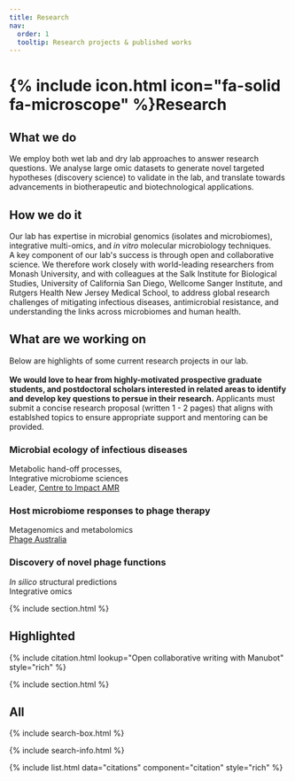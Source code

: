 ```yaml
---
title: Research
nav:
  order: 1
  tooltip: Research projects & published works
---
```


# {% include icon.html icon="fa-solid fa-microscope" %}Research

## What we do
We employ both wet lab and dry lab approaches to answer research questions. We analyse large omic datasets to generate novel targeted hypotheses (discovery science) to validate in the lab, and translate towards advancements in biotherapeutic and biotechnological applications. 

## How we do it
Our lab has expertise in microbial genomics (isolates and microbiomes), integrative multi-omics, and *in vitro* molecular microbiology techniques.<br/> 
A key component of our lab's success is through open and collaborative science. We therefore work closely with world-leading researchers from Monash University, and with colleagues at the Salk Institute for Biological Studies, University of California San Diego, Wellcome Sanger Institute, and Rutgers Health New Jersey Medical School, to address global research challenges of mitigating infectious diseases, antimicrobial resistance, and understanding the links across microbiomes and human health. 

## What are we working on
Below are highlights of some current research projects in our lab.<br/><br/>
**We would love to hear from highly-motivated prospective graduate students, and postdoctoral scholars interested in related areas to identify and develop key questions to persue in their research.** Applicants must submit a concise research proposal (written 1 - 2 pages) that aligns with establshed topics to ensure appropriate support and mentoring can be provided. 

### Microbial ecology of infectious diseases
Metabolic hand-off processes,<br/> 
Integrative microbiome sciences<br/>
Leader, [Centre to Impact AMR](https://www.monash.edu/impact-amr) 

### Host microbiome responses to phage therapy
Metagenomics and metabolomics<br/>
[Phage Australia](https://www.phageaustralia.org)<br/>

### Discovery of novel phage functions
*In silico* structural predictions<br/>
Integrative omics



{% include section.html %}

## Highlighted

{% include citation.html lookup="Open collaborative writing with Manubot" style="rich" %}

{% include section.html %}

## All

{% include search-box.html %}

{% include search-info.html %}

{% include list.html data="citations" component="citation" style="rich" %}

